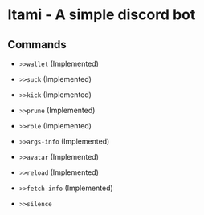 # **Itami** - A simple discord bot

## Commands

- `>>wallet` (Implemented)

- `>>suck` (Implemented)

- `>>kick` (Implemented)

- `>>prune` (Implemented)

- `>>role` (Implemented)

- `>>args-info` (Implemented)

- `>>avatar` (Implemented)

- `>>reload` (Implemented)

- `>>fetch-info` (Implemented)

- `>>silence`
